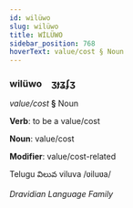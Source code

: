 ```yaml
---
id: wilüwo
slug: wilüwo
title: WİLÜWO
sidebar_position: 768
hoverText: value/cost § Noun
---
```


### wilüwo&emsp;<span kind="abugida">ʒɟʓʄʒ</span>

*value/cost* **§** Noun

**Verb**: to be a value/cost

**Noun**: value/cost

**Modifier**: value/cost-related

Telugu విలువ viluva /ʋiluʋa/

*Dravidian Language Family*